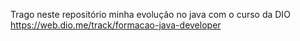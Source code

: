 Trago neste repositório minha evolução no java com o curso da DIO https://web.dio.me/track/formacao-java-developer
